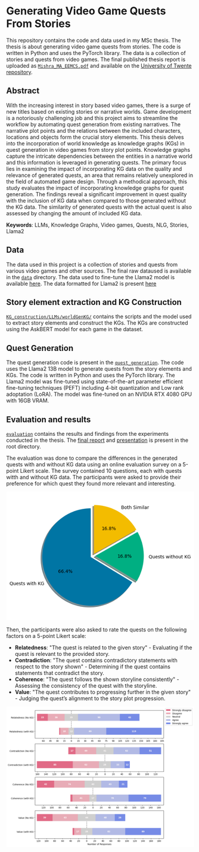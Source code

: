 # Generating Video Game Quests From Stories

This repository contains the code and data used in my MSc thesis. The thesis is about generating video game quests from stories. The code is written in Python and uses the PyTorch library. The data is a collection of stories and quests from video games. The final published thesis report is uploaded as [`Mishra_MA_EEMCS.pdf`](/Mishra_MA_EEMCS.pdf) and available on the [University of Twente repository](https://essay.utwente.nl/97909/).

## Abstract

With the increasing interest in story based video games, there is a surge of new titles based on existing stories or narrative worlds. Game development is a notoriously challenging job and this project aims to streamline the workflow by automating quest generation from existing narratives. The narrative plot points and the relations between the included characters, locations and objects form the crucial story elements. This thesis delves into the incorporation of world knowledge as knowledge graphs (KGs) in quest generation in video games from story plot points. Knowledge graphs capture the intricate dependencies between the entities in a narrative world and this information is leveraged in generating quests. The primary focus lies in examining the impact of incorporating KG data on the quality and relevance of generated quests, an area that remains relatively unexplored in the field of automated game design. Through a methodical approach, this study evaluates the impact of incorporating knowledge graphs for quest generation. The findings reveal a significant improvement in quest quality with the inclusion of KG data when compared to those generated without the KG data. The similarity of generated quests with the actual quest is also assessed by changing the amount of included KG data.

**Keywords**: LLMs, Knowledge Graphs, Video games, Quests, NLG, Stories, Llama2

## Data

The data used in this project is a collection of stories and quests from various video games and other sources. The final raw dataused  is available in the [`data`](/data/) directory. The data used to fine-tune the Llama2 model is available [here](/data/VartinenFormatted/all_quests.json). The data formatted for Llama2 is present [here](/quest_generation/llama2/data/)

## Story element extraction and KG Construction

[`KG_construction/LLMs/worldGenKG/`](/KG_construction/LLMs/worldGenKG/) contains the scripts and the model used to extract story elements and construct the KGs. The KGs are constructed using the AskBERT model for each game in the dataset.

## Quest Generation

The quest generation code is present in the [`quest_generation`](/quest_generation/llama2/). The code uses the Llama2 13B model to generate quests from the story elements and KGs. The code is written in Python and uses the PyTorch library. The Llama2 model was fine-tuned using state-of-the-art parameter efficient fine-tuning techniques (PEFT) including 4-bit quantization and Low rank adoptation (LoRA). The model was fine-tuned on an NVIDIA RTX 4080 GPU with 16GB VRAM.

## Evaluation and results

[`evaluation`](/evaluation/) contains the results and findings from the experiments conducted in the thesis. The [final report](/Mishra_MA_EEMCS.pdf) and [presentation](Manish%20-%20Final%20Presentation.pptx) is present in the root directory.

The evaluation was done to compare the differences in the generated quests with and without KG data using an online evaluation survey on a 5-point Likert scale. The survey contained 10 questions, each with quests witth and without KG data. The participants were asked to provide their preference for which quest they found more relevant and interesting.

![Preferences](/evaluation/preference_pie.png)

Then, the participants were also asked to rate the quests on the following factors on a 5-point Likert scale:

- **Relatedness**: "The quest is related to the given story" - Evaluating if the quest is relevant to the provided story.
- **Contradiction**: "The quest contains contradictory statements with respect to the story shown" - Determining if the quest contains statements that contradict the story.
- **Coherence**: "The quest follows the shown storyline consistently" - Assessing the consistency of the quest with the storyline.
- **Value**: "The quest contributes to progressing further in the given story" - Judging the quest’s alignment to the story plot progression.

![Ratings](/evaluation/combined_ratings.png)